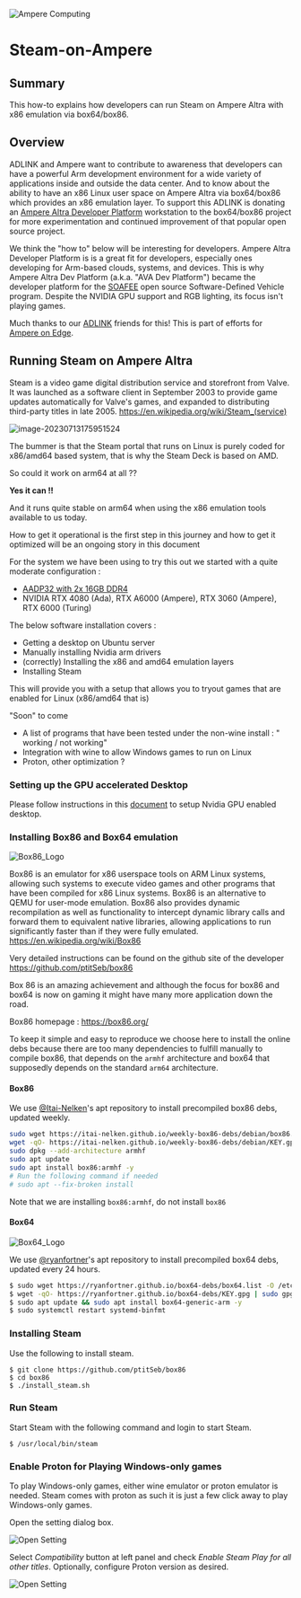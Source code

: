 ![Ampere Computing](https://avatars2.githubusercontent.com/u/34519842?s=400&u=1d29afaac44f477cbb0226139ec83f73faefe154&v=4)

# Steam-on-Ampere

## Summary

This how-to explains how developers can run Steam on Ampere Altra with x86 emulation via box64/box86. 

## Overview

ADLINK and Ampere want to contribute to awareness that developers can have a powerful Arm development environment for a wide variety of applications inside and outside the data center. And to know about the ability to have an x86 Linux user space on Ampere Altra via box64/box86 which provides an x86 emulation layer.  To support this ADLINK is donating an [Ampere Altra Developer Platform](https://www.ipi.wiki/pages/ampere-altra-developer-platform) workstation to the box64/box86 project for more experimentation and continued improvement of that popular open source project.

We think the "how to" below will be interesting for developers. Ampere Altra Developer Platform is is a great fit for developers, especially ones developing for Arm-based clouds, systems, and devices. This is why Ampere Altra Dev Platform (a.k.a. "AVA Dev Platform") became the developer platform for the [SOAFEE](https://www.soafee.io) open source Software-Defined Vehicle program. Despite the NVIDIA GPU support and RGB lighting, its focus isn't playing games. 

Much thanks to our [ADLINK](https://www.ipi.wiki) friends for this! This is part of efforts for [Ampere on Edge](https://amperecomputing.com/home/edge). 

## Running Steam on Ampere Altra 

Steam is a video game digital distribution service and storefront from Valve. It was launched as a software client in September 2003 to provide game updates automatically for Valve's games, and expanded to distributing third-party titles in late 2005. 
https://en.wikipedia.org/wiki/Steam_(service)

![image-20230713175951524](Steam_install.assets/image-20230713175951524.png)



The bummer is that the Steam portal that runs on Linux is purely coded for x86/amd64 based system, that is why the Steam Deck is based on AMD.

So could it work on arm64 at all ?? 

**Yes it can !!** 

And it runs quite stable on arm64 when using the x86 emulation tools available to us today. 

How to get it operational is the first step in this journey and how to get it optimized will be an ongoing story in this document



For the system we have been using to try this out we started with a quite moderate configuration : 

- [AADP32 with 2x 16GB DDR4](https://www.ipi.wiki/products/ampere-altra-developer-platform)
- NVIDIA RTX 4080 (Ada), RTX A6000 (Ampere), RTX 3060 (Ampere), RTX 6000 (Turing)

The below software installation covers :  

- Getting a desktop on Ubuntu server
- Manually installing Nvidia arm drivers
- (correctly) Installing the x86 and amd64 emulation layers 
- Installing Steam

This will provide you with a setup that allows you to tryout games that are enabled for Linux (x86/amd64 that is)



"Soon" to come 

- A list of programs that have been tested under the non-wine install : " working / not working"  
- Integration with wine to allow Windows games to run on Linux
- Proton, other optimization ?

### Setting up the GPU accelerated Desktop
Please follow instructions in this [document](https://github.com/AmpereComputing/NVIDIA-GPU-Accelerated-Linux-Desktop-on-Ampere/) to setup Nvidia GPU enabled desktop. 

### Installing Box86 and Box64 emulation

![Box86_Logo](Steam_install.assets/Box86_Logo.png)

Box86 is an emulator for x86 userspace tools on ARM Linux systems, allowing such systems to execute video games and other programs that have been compiled for x86 Linux systems. Box86 is an alternative to QEMU for user-mode emulation. Box86 also provides dynamic recompilation as well as functionality to intercept dynamic library calls and forward them to equivalent native libraries, allowing applications to run significantly faster than if they were fully emulated. https://en.wikipedia.org/wiki/Box86

Very detailed instructions can be found on the github site of the developer   https://github.com/ptitSeb/box86

Box 86  is an amazing achievement and although the focus for box86 and box64 is now on gaming it might have many more application down the road. 

Box86 homepage : https://box86.org/

To keep it simple and easy to reproduce we choose here to install the online debs because there are too many dependencies to fulfill manually to compile box86, that depends on the `armhf` architecture and box64 that supposedly depends on the standard `arm64` architecture. 


#### Box86
We use [@Itai-Nelken](https://github.com/Itai-Nelken)'s apt repository to install precompiled box86 debs, updated weekly.

```sh
sudo wget https://itai-nelken.github.io/weekly-box86-debs/debian/box86.list -O /etc/apt/sources.list.d/box86.list
wget -qO- https://itai-nelken.github.io/weekly-box86-debs/debian/KEY.gpg | sudo gpg --dearmor -o /etc/apt/trusted.gpg.d/weekly_box86_debs_keyring.gpg
sudo dpkg --add-architecture armhf
sudo apt update
sudo apt install box86:armhf -y
# Run the following command if needed
# sudo apt --fix-broken install

```

Note that we are installing `box86:armhf`, do not install `box86`



#### Box64
![Box64_Logo](Steam_install.assets/Box64_Logo.png)

We use [@ryanfortner](https://github.com/ryanfortner)'s apt repository to install precompiled box64 debs, updated every 24 hours.

```sh 
$ sudo wget https://ryanfortner.github.io/box64-debs/box64.list -O /etc/apt/sources.list.d/box64.list
$ wget -qO- https://ryanfortner.github.io/box64-debs/KEY.gpg | sudo gpg --dearmor -o /etc/apt/trusted.gpg.d/box64-debs-archive-keyring.gpg
$ sudo apt update && sudo apt install box64-generic-arm -y
$ sudo systemctl restart systemd-binfmt
```



### Installing Steam

Use the following to install steam. 

```
$ git clone https://github.com/ptitSeb/box86
$ cd box86
$ ./install_steam.sh
```

### Run Steam 

Start Steam with the following command and login to start Steam. 
```
$ /usr/local/bin/steam
```

### Enable Proton for Playing Windows-only games

To play Windows-only games, either wine emulator or proton emulator is needed. Steam comes with proton as such it is just a few click away to play Windows-only games. 

Open the setting dialog box. 

![Open Setting](images/steam-setting-menu.png)

Select *Compatibility* button at left panel and check *Enable Steam Play for all other titles*. Optionally, configure Proton version as desired. 

![Open Setting](images/steam-setting-compatibility.png)


